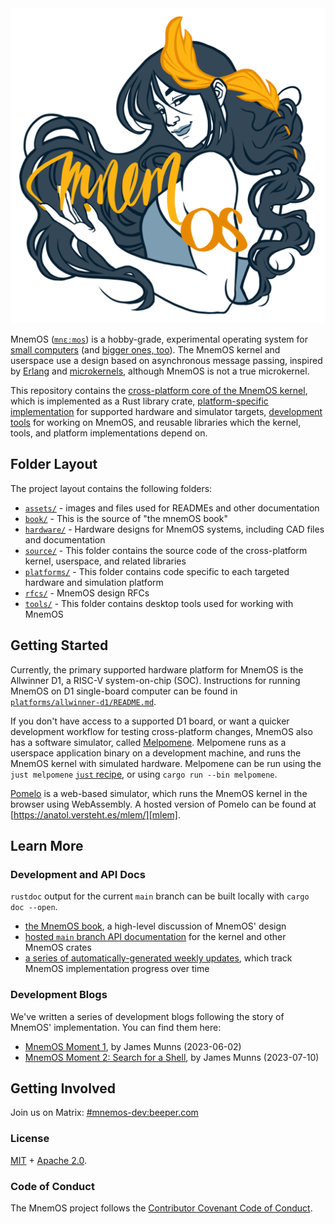 <img src = "./assets/logo-mnemos-1280px.png" width = "600" alt="MnemOS" />

MnemOS ([`mnɛːmos`][name]) is a hobby-grade, experimental operating system for
[small computers][d1] (and [bigger ones, too][x86]). The MnemOS kernel and
userspace use a design based on asynchronous message passing, inspired by
[Erlang] and [microkernels], although MnemOS is not a true microkernel.

This repository contains the [cross-platform core of the MnemOS kernel][kernel],
which is implemented as a Rust library crate, [platform-specific
implementation][platforms] for supported hardware and simulator targets,
[development tools][tools] for working on MnemOS, and reusable libraries which
the kernel, tools, and platform implementations depend on.

[name]: https://mnemos.dev/mnemosprojectoverview/book/#where-does-the-name-come-fromhow-do-i-pronounce-it
[d1]: https://github.com/tosc-rs/mnemos/tree/main/platforms/allwinner-d1
[x86]: https://github.com/tosc-rs/mnemos/tree/main/platforms/x86_64
[Erlang]: https://en.wikipedia.org/wiki/Erlang_(programming_language)#Processes
[microkernels]: https://en.wikipedia.org/wiki/Microkernel
[kernel]: https://mnemos.dev/doc/kernel/
[platforms]: https://github.com/tosc-rs/mnemos/tree/main/platforms
[tools]: https://github.com/tosc-rs/mnemos/tree/main/tools

## Folder Layout

The project layout contains the following folders:

* [`assets/`] - images and files used for READMEs and other documentation
* [`book/`] - This is the source of "the mnemOS book"
* [`hardware/`] - Hardware designs for MnemOS systems, including CAD files and documentation
* [`source/`] - This folder contains the source code of the cross-platform kernel, userspace, and related libraries
* [`platforms/`] - This folder contains code specific to each targeted hardware and simulation platform
* [`rfcs/`] - MnemOS design RFCs
* [`tools/`] - This folder contains desktop tools used for working with MnemOS

[`assets/`]: ./assets/
[`book/`]: ./book/
[`hardware/`]: ./hardware/
[`source/`]: ./source/
[`platforms/`]: .platforms/
[`tools/`]: ./tools/
[`rfcs/`]: ./rfcs/

## Getting Started

Currently, the primary supported hardware platform for MnemOS is the
Allwinner D1, a RISC-V system-on-chip (SOC). Instructions for running MnemOS on
D1 single-board computer can be found in [`platforms/allwinner-d1/README.md`].

If you don't have access to a supported D1 board, or want a quicker development
workflow for testing cross-platform changes, MnemOS also has a software
simulator, called [Melpomene]. Melpomene runs as a userspace application binary on
a development machine, and runs the MnemOS kernel with simulated hardware.
Melpomene can be run using the `just melpomene` [`just` recipe], or using
`cargo run --bin melpomene`.

[Pomelo] is a web-based simulator, which runs the MnemOS kernel in the browser
using WebAssembly. A hosted version of Pomelo can be found at
[https://anatol.versteht.es/mlem/][mlem].

[`platforms/allwinner-d1/README.md`]: ./platforms/allwinner-d1/README.md
[Melpomene]: ./platforms/melpomene
[Pomelo]: https://github.com/tosc-rs/mnemos/tree/main/platforms/pomelo
[mlem]: https://anatol.versteht.es/mlem/
[`just` recipe]: ./justfile

## Learn More

### Development and API Docs

`rustdoc` output for the current `main` branch can be built locally with `cargo doc --open`.

- [the MnemOS book][book], a high-level discussion of MnemOS' design
- [hosted `main` branch API documentation][rustdoc] for the kernel and other
  MnemOS crates
- [a series of automatically-generated weekly updates][updates], which track
  MnemOS implementation progress over time

[book]: https://mnemos.dev/mnemosprojectoverview/book/
[rustdoc]: https://mnemos.dev/doc/kernel/
[updates]: https://mnemos.dev/mnemosprojectoverview/changelog/

### Development Blogs

We've written a series of development blogs following the story of MnemOS'
implementation. You can find them here:

- [MnemOS Moment 1][moment-1], by James Munns (2023-06-02)
- [MnemOS Moment 2: Search for a Shell][moment-2], by James Munns (2023-07-10)


[moment-1]: https://onevariable.com/blog/mnemos-moment-1/
[moment-2]: https://onevariable.com/blog/mnemos-moment-2/

## Getting Involved

Join us on Matrix: [#mnemos-dev:beeper.com](https://matrix.to/#/#mnemos-dev:beeper.com)

### License

[MIT] + [Apache 2.0].

[MIT]: ./LICENSE-MIT
[Apache 2.0]: ./LICENSE-APACHE

### Code of Conduct

The MnemOS project follows the [Contributor Covenant Code of Conduct](./code_of_conduct.md).
